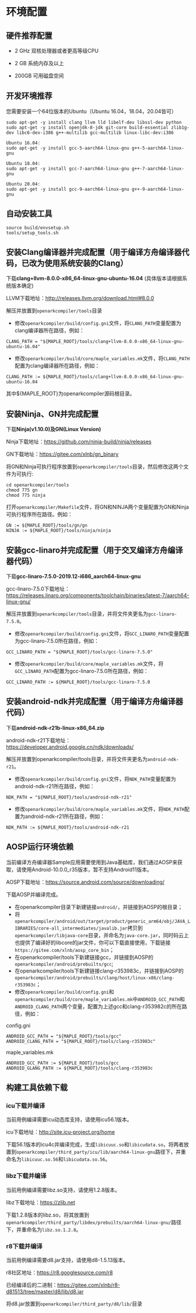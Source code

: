 # 环境配置

## 硬件推荐配置

- 2 GHz 双核处理器或者更高等级CPU

- 2 GB 系统内存及以上

- 200GB 可用磁盘空间

## 开发环境推荐

您需要安装一个64位版本的Ubuntu（Ubuntu 16.04，18.04，20.04皆可）


```
sudo apt-get -y install clang llvm lld libelf-dev libssl-dev python
sudo apt-get -y install openjdk-8-jdk git-core build-essential zlib1g-dev libc6-dev-i386 g++-multilib gcc-multilib linux-libc-dev:i386

Ubuntu 16.04:
sudo apt-get -y install gcc-5-aarch64-linux-gnu g++-5-aarch64-linux-gnu

Ubuntu 18.04:
sudo apt-get -y install gcc-7-aarch64-linux-gnu g++-7-aarch64-linux-gnu

Ubuntu 20.04:
sudo apt-get -y install gcc-9-aarch64-linux-gnu g++-9-aarch64-linux-gnu
```

## 自动安装工具
```
source build/envsetup.sh
tools/setup_tools.sh
```


## 安装Clang编译器并完成配置（用于编译方舟编译器代码，已改为使用系统安装的Clang）

下载**clang+llvm-8.0.0-x86_64-linux-gnu-ubuntu-16.04** (具体版本请根据系统版本确定)

LLVM下载地址：http://releases.llvm.org/download.html#8.0.0

解压并放置到`openarkcompiler/tools`目录

* 修改`openarkcompiler/build/config.gni`文件，将`CLANG_PATH`变量配置为clang编译器所在路径，例如：

```
CLANG_PATH = "${MAPLE_ROOT}/tools/clang+llvm-8.0.0-x86_64-linux-gnu-ubuntu-16.04"
```

* 修改`openarkcompiler/build/core/maple_variables.mk`文件，将`CLANG_PATH`配置为clang编译器所在路径，例如：

```
CLANG_PATH := ${MAPLE_ROOT}/tools/clang+llvm-8.0.0-x86_64-linux-gnu-ubuntu-16.04
```

其中${MAPLE_ROOT}为openarkcompiler源码根目录。

## 安装Ninja、GN并完成配置

下载**Ninja(v1.10.0)**及**GN(Linux Version)**

Ninja下载地址：https://github.com/ninja-build/ninja/releases

GN下载地址：https://gitee.com/xlnb/gn_binary

将GN和Ninja可执行程序放置到`openarkcompiler/tools`目录，然后修改这两个文件为可执行:

```
cd openarkcompiler/tools
chmod 775 gn
chmod 775 ninja
```

打开`openarkcompiler/Makefile`文件，将GN和NINJA两个变量配置为GN和Ninja可执行程序所在路径。例如：

```
GN := ${MAPLE_ROOT}/tools/gn/gn
NINJA := ${MAPLE_ROOT}/tools/ninja/ninja
```

## 安装gcc-linaro并完成配置（用于交叉编译方舟编译器代码）

下载**gcc-linaro-7.5.0-2019.12-i686_aarch64-linux-gnu**

gcc-linaro-7.5.0下载地址：https://releases.linaro.org/components/toolchain/binaries/latest-7/aarch64-linux-gnu/

解压并放置到`openarkcompiler/tools`目录，并将文件夹更名为`gcc-linaro-7.5.0`。

* 修改`openarkcompiler/build/config.gni`文件，将`GCC_LINARO_PATH`变量配置为gcc-linaro-7.5.0所在路径，例如：

```
GCC_LINARO_PATH = "${MAPLE_ROOT}/tools/gcc-linaro-7.5.0"
```

* 修改`openarkcompiler/build/core/maple_variables.mk`文件，将`GCC_LINARO_PATH`配置为gcc-linaro-7.5.0所在路径，例如：

```
GCC_LINARO_PATH := ${MAPLE_ROOT}/tools/gcc-linaro-7.5.0
```

## 安装android-ndk并完成配置（用于编译方舟编译器代码）

下载**android-ndk-r21b-linux-x86_64.zip**

android-ndk-r21下载地址：https://developer.android.google.cn/ndk/downloads/

解压并放置到openarkcompiler/tools目录，并将文件夹更名为`android-ndk-r21`。

* 修改`openarkcompiler/build/config.gni`文件，将`NDK_PATH`变量配置为android-ndk-r21所在路径，例如：

```
NDK_PATH = "${MAPLE_ROOT}/tools/android-ndk-r21"
```

* 修改`openarkcompiler/build/core/maple_variables.mk`文件，将`NDK_PATH`配置为android-ndk-r21所在路径，例如：

```
NDK_PATH := ${MAPLE_ROOT}/tools/android-ndk-r21
```

## AOSP运行环境依赖

当前编译方舟编译器Sample应用需要使用到Java基础库，我们通过AOSP来获取，请使用Android-10.0.0_r35版本，暂不支持Android11版本。

AOSP下载地址：https://source.android.com/source/downloading/

下载AOSP并编译完成。

* 在openarkcompiler目录下新建链接`android/`，并链接到AOSP的根目录；
* 将`openarkcompiler/android/out/target/product/generic_arm64/obj/JAVA_LIBRARIES/core-all_intermediates/javalib.jar`拷贝到`openarkcompiler/libjava-core`目录，并命名为`java-core.jar`，同时码云上也提供了编译好的libcore的jar文件，你可以下载直接使用，下载链接`https://gitee.com/xlnb/aosp_core_bin`；
* 在openarkcompiler/tools下新建链接gcc，并链接到AOSP的`openarkcompiler/android/prebuilts/gcc`;
* 在openarkcompiler/tools下新建链接clang-r353983c，并链接到AOSP的`openarkcompiler/android/prebuilts/clang/host/linux-x86/clang-r353983c`；
* 修改`openarkcompiler/build/config.gni`和`openarkcompiler/build/core/maple_variables.mk`中`ANDROID_GCC_PATH`和`ANDROID_CLANG_PATH`两个变量，配置为上述gcc和clang-r353982c的所在路径，例如：

config.gni

```
ANDROID_GCC_PATH = "${MAPLE_ROOT}/tools/gcc"
ANDROID_CLANG_PATH = "${MAPLE_ROOT}/tools/clang-r353983c"
```

maple_variables.mk

```
ANDROID_GCC_PATH := ${MAPLE_ROOT}/tools/gcc
ANDROID_GLANG_PATH := ${MAPLE_ROOT}/tools/clang-r353983c
```

## 构建工具依赖下载

### icu下载并编译

当前用例编译需要icu动态库支持，请使用icu56.1版本。

icu下载地址：http://site.icu-project.org/home

下载56.1版本的icu4c并编译完成，生成`libicuuc.so`和`libicudata.so`，将两者放置到`openarkcompiler/third_party/icu/lib/aarch64-linux-gnu`路径下，并重命名为`libicuuc.so.56`和`libicudata.so.56`。

### libz下载并编译

当前用例编译需要libz.so支持，请使用1.2.8版本。

libz下载地址：https://zlib.net

下载1.2.8版本的libz.so，将其放置到`openarkcompiler/third_party/libdex/prebuilts/aarch64-linux-gnu/`路径下，并重命名为`libz.so.1.2.8`。

### r8下载并编译

当前用例编译需要d8.jar支持，请使用d8-1.5.13版本。

r8社区地址：https://r8.googlesource.com/r8

已经编译后的二进制：https://gitee.com/xlnb/r8-d81513/tree/master/d8/lib/d8.jar

将d8.jar放置到`openarkcompiler/third_party/d8/lib/`目录
